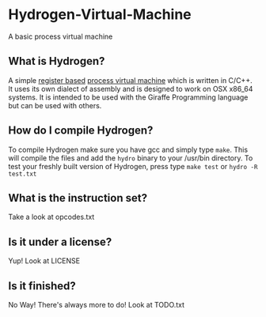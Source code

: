 Hydrogen-Virtual-Machine
========================

A basic process virtual machine



## What is Hydrogen?
A simple [register based](http://markfaction.wordpress.com/2012/07/15/stack-based-vs-register-based-virtual-machine-architecture-and-the-dalvik-vm/) [process virtual machine](http://stackoverflow.com/questions/22477128/difference-between-process-virtual-machine-with-system-virtual-machine) which is written in C/C++. It uses its own dialect of assembly and is designed to work on OSX x86_64 systems. It is intended to be used with the Giraffe Programming language but can be used with others.

## How do I compile Hydrogen?
To compile Hydrogen make sure you have gcc and simply type `make`. This will compile the files and add the `hydro` binary to your /usr/bin directory.
To test your freshly built version of Hydrogen, press type `make test` or `hydro -R test.txt`

## What is the instruction set?
Take a look at opcodes.txt

## Is it under a license?
Yup! Look at LICENSE

## Is it finished?
No Way! There's always more to do! Look at TODO.txt